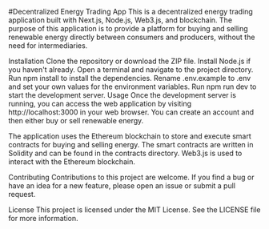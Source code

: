 #Decentralized Energy Trading App
This is a decentralized energy trading application built with Next.js, Node.js, Web3.js, and blockchain. The purpose of this application is to provide a platform for buying and selling renewable energy directly between consumers and producers, without the need for intermediaries.

Installation
Clone the repository or download the ZIP file.
Install Node.js if you haven't already.
Open a terminal and navigate to the project directory.
Run npm install to install the dependencies.
Rename .env.example to .env and set your own values for the environment variables.
Run npm run dev to start the development server.
Usage
Once the development server is running, you can access the web application by visiting http://localhost:3000 in your web browser. You can create an account and then either buy or sell renewable energy.

The application uses the Ethereum blockchain to store and execute smart contracts for buying and selling energy. The smart contracts are written in Solidity and can be found in the contracts directory. Web3.js is used to interact with the Ethereum blockchain.

Contributing
Contributions to this project are welcome. If you find a bug or have an idea for a new feature, please open an issue or submit a pull request.

License
This project is licensed under the MIT License. See the LICENSE file for more information.
